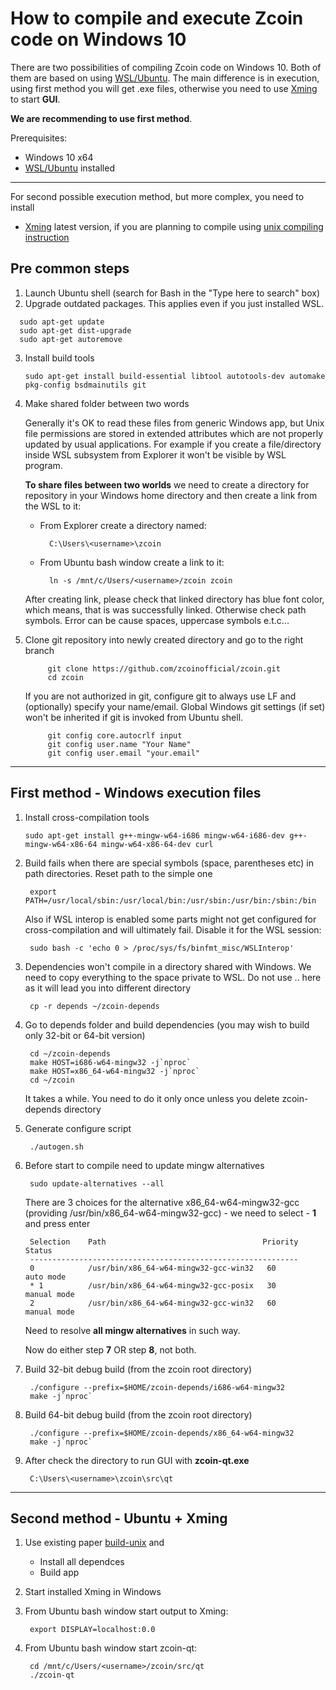 # How to compile and execute Zcoin code on Windows 10

There are two possibilities of compiling Zcoin code on Windows 10.
 Both of them are based on using [WSL/Ubuntu](https://msdn.microsoft.com/en-us/commandline/wsl/install_guide).
 The main difference is in execution, using first method you will get .exe files, otherwise you need to use [Xming](http://www.straightrunning.com/XmingNotes/) to start **GUI**.
 
 **We are recommending to use first method**.

 Prerequisites:
 
 * Windows 10 x64
 * [WSL/Ubuntu](https://msdn.microsoft.com/en-us/commandline/wsl/install_guide) installed
---
For second possible execution method, but more complex,  you need to install
 * [Xming](http://www.straightrunning.com/XmingNotes/) latest version, if you are planning to compile using [unix compiling instruction](https://github.com/zcoinofficial/zcoin/blob/master/doc/build-unix.md)


## Pre common steps

1. Launch Ubuntu shell (search for Bash in the "Type here to search" box)
2. Upgrade outdated packages. This applies even if you just installed WSL.
      
```
  sudo apt-get update
  sudo apt-get dist-upgrade
  sudo apt-get autoremove
```
3.   Install build tools 

        `sudo apt-get install build-essential libtool autotools-dev automake pkg-config bsdmainutils git`

4. Make shared folder between two words

    Generally it's OK to read these files from generic Windows app, but Unix file permissions are stored in extended
    attributes which are not properly updated by usual applications. For example if you create a file/directory inside
    WSL subsystem from Explorer it won't be visible by WSL program.

    **To share files between two worlds** we need to create a directory for repository in your Windows home directory
    and then create a link from the WSL to it:

    * From Explorer create a directory named:

            C:\Users\<username>\zcoin
    * From Ubuntu bash window create a link to it:
  
            ln -s /mnt/c/Users/<username>/zcoin zcoin   
    
    After creating link, please check that linked directory has blue font color, which means, that is was successfully linked. Otherwise check path symbols. Error can be cause spaces, uppercase symbols e.t.c...

5. Clone git repository into newly created directory and go to the right branch
   
            git clone https://github.com/zcoinofficial/zcoin.git
            cd zcoin
    If you are not authorized in git, configure git to always use LF and (optionally) specify your name/email. Global Windows git settings (if set)
    won't be inherited if git is invoked from Ubuntu shell.

            git config core.autocrlf input
            git config user.name "Your Name"
            git config user.email "your.email"
---
## First method - Windows execution files
 1. Install cross-compilation tools

        sudo apt-get install g++-mingw-w64-i686 mingw-w64-i686-dev g++-mingw-w64-x86-64 mingw-w64-x86-64-dev curl

1. Build fails when there are special symbols (space, parentheses etc) in path directories. Reset path to the simple one

        export PATH=/usr/local/sbin:/usr/local/bin:/usr/sbin:/usr/bin:/sbin:/bin

    Also if WSL interop is enabled some parts might not get configured for cross-compilation and will ultimately fail.
    Disable it for the WSL session:

        sudo bash -c 'echo 0 > /proc/sys/fs/binfmt_misc/WSLInterop'

2. Dependencies won't compile in a directory shared with Windows. We need to copy everything to the space private to
    WSL. Do not use .. here as it will lead you into different directory

        cp -r depends ~/zcoin-depends

3. Go to depends folder and build dependencies (you may wish to build only 32-bit or 64-bit version)

        cd ~/zcoin-depends
        make HOST=i686-w64-mingw32 -j`nproc`
        make HOST=x86_64-w64-mingw32 -j`nproc`
        cd ~/zcoin
    It takes a while. You need to do it only once unless you delete zcoin-depends directory

4. Generate configure script

        ./autogen.sh

5. Before start to compile need to update mingw alternatives
    
        sudo update-alternatives --all

    There are 3 choices for the alternative x86_64-w64-mingw32-gcc (providing /usr/bin/x86_64-w64-mingw32-gcc) - we need to select - **1** and press enter

        Selection    Path                                   Priority   Status
        ------------------------------------------------------------
        0            /usr/bin/x86_64-w64-mingw32-gcc-win32   60        auto mode
        * 1          /usr/bin/x86_64-w64-mingw32-gcc-posix   30        manual mode
        2            /usr/bin/x86_64-w64-mingw32-gcc-win32   60        manual mode

    Need to resolve **all mingw alternatives** in such way.

    Now do either step **7** OR step **8**, not both.

6. Build 32-bit debug build (from the zcoin root directory)
    
        ./configure --prefix=$HOME/zcoin-depends/i686-w64-mingw32
        make -j`nproc`

7. Build 64-bit debug build (from the zcoin root directory)
     
        ./configure --prefix=$HOME/zcoin-depends/x86_64-w64-mingw32
        make -j`nproc`

8. After check the directory to run GUI with __zcoin-qt.exe__
    
        C:\Users\<username>\zcoin\src\qt
----
## Second method - Ubuntu + Xming
1. Use existing paper [build-unix](https://github.com/zcoinofficial/zcoin/blob/master/doc/build-unix.md) and
    * Install all dependces
    * Build app
2. Start installed Xming in Windows
3. From Ubuntu bash window start output to Xming:
   
        export DISPLAY=localhost:0.0
4. From Ubuntu bash window start zcoin-qt:

        cd /mnt/c/Users/<username>/zcoin/src/qt
        ./zcoin-qt 

